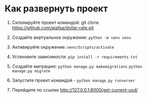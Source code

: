 # Как развернуть проект

1. Склонируйте проект командой: git clone https://github.com/aiafaa/dollar-rate.git

2. Создайте виртуальное окружение: `python -m venv venv`

4. Активируйте окружение: `venv/Scripts/activate`

5. Установите зависимости: `pip install -r requirements.txt`

6. Создайте миграцию: `python manage.py makemigrations` `python manage.py migrate`

8. Запустите проект командой - `python manage.py runserver`

10. Перейдите по ссылке http://127.0.0.1:8000/get-current-usd/
